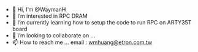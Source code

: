 - 👋 Hi, I’m @WaymanH
- 👀 I’m interested in RPC DRAM
- 🌱 I’m currently learning how to setup the code to run RPC on ARTY35T board
- 💞️ I’m looking to collaborate on ...
- 📫 How to reach me ... email : wmhuang@etron.com.tw

<!---
WaymanH/WaymanH is a ✨ special ✨ repository because its `README.md` (this file) appears on your GitHub profile.
You can click the Preview link to take a look at your changes.
--->
